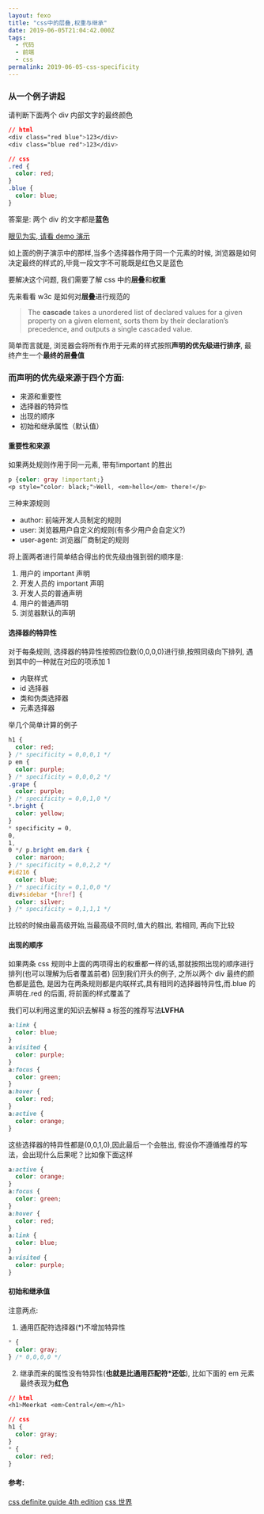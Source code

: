 ```yaml
---
layout: fexo
title: "css中的层叠,权重与继承"
date: 2019-06-05T21:04:42.000Z
tags:
  - 代码
  - 前端
  - css
permalink: 2019-06-05-css-specificity
---
```


### 从一个例子讲起

请判断下面两个 div 内部文字的最终颜色

```css
// html
<div class="red blue">123</div>
<div class="blue red">123</div>

// css
.red {
  color: red;
}
.blue {
  color: blue;
}
```

答案是: 两个 div 的文字都是**蓝色**

[眼见为实, 请看 demo 演示](http://dabblet.com/gist/fb6b0c6c1a3c4f1bb9a806ae07bfba83)

如上面的例子演示中的那样,当多个选择器作用于同一个元素的时候, 浏览器是如何决定最终的样式的,毕竟一段文字不可能既是红色又是蓝色

要解决这个问题, 我们需要了解 css 中的**层叠**和**权重**

先来看看 w3c 是如何对**层叠**进行规范的

> The **cascade** takes a unordered list of declared values for a given property on a given element, sorts them by their declaration’s precedence, and outputs a single cascaded value.

简单而言就是, 浏览器会将所有作用于元素的样式按照**声明的优先级进行排序**, 最终产生一个**最终的层叠值**

### 而声明的优先级来源于四个方面:

- 来源和重要性
- 选择器的特异性
- 出现的顺序
- 初始和继承属性（默认值）

#### 重要性和来源

如果两处规则作用于同一元素, 带有!important 的胜出

```css
p {color: gray !important;}
<p style="color: black;">Well, <em>hello</em> there!</p>
```

三种来源规则

- author: 前端开发人员制定的规则
- user: 浏览器用户自定义的规则(有多少用户会自定义?)
- user-agent: 浏览器厂商制定的规则

将上面两者进行简单结合得出的优先级由强到弱的顺序是:

1. 用户的 important 声明
2. 开发人员的 important 声明
3. 开发人员的普通声明
4. 用户的普通声明
5. 浏览器默认的声明

#### 选择器的特异性

对于每条规则, 选择器的特异性按照四位数(0,0,0,0)进行排,按照同级向下排列, 遇到其中的一种就在对应的项添加 1

- 内联样式
- id 选择器
- 类和伪类选择器
- 元素选择器

举几个简单计算的例子

```css
h1 {
  color: red;
} /* specificity = 0,0,0,1 */
p em {
  color: purple;
} /* specificity = 0,0,0,2 */
.grape {
  color: purple;
} /* specificity = 0,0,1,0 */
*.bright {
  color: yellow;
}
* specificity = 0,
0,
1,
0 */ p.bright em.dark {
  color: maroon;
} /* specificity = 0,0,2,2 */
#id216 {
  color: blue;
} /* specificity = 0,1,0,0 */
div#sidebar *[href] {
  color: silver;
} /* specificity = 0,1,1,1 */
```

比较的时候由最高级开始,当最高级不同时,值大的胜出, 若相同, 再向下比较

#### 出现的顺序

如果两条 css 规则中上面的两项得出的权重都一样的话,那就按照出现的顺序进行排列(也可以理解为后者覆盖前者) 回到我们开头的例子, 之所以两个 div 最终的颜色都是蓝色, 是因为在两条规则都是内联样式,具有相同的选择器特异性,而.blue 的声明在.red 的后面, 将前面的样式覆盖了

我们可以利用这里的知识去解释 a 标签的推荐写法**LVFHA**

```css
a:link {
  color: blue;
}
a:visited {
  color: purple;
}
a:focus {
  color: green;
}
a:hover {
  color: red;
}
a:active {
  color: orange;
}
```

这些选择器的特异性都是(0,0,1,0),因此最后一个会胜出, 假设你不遵循推荐的写法，会出现什么后果呢？比如像下面这样

```css
a:active {
  color: orange;
}
a:focus {
  color: green;
}
a:hover {
  color: red;
}
a:link {
  color: blue;
}
a:visited {
  color: purple;
}
```

#### 初始和继承值

注意两点:

1. 通用匹配符选择器(\*)不增加特异性

```css
* {
  color: gray;
} /* 0,0,0,0 */
```

2. 继承而来的属性没有特异性(**也就是比通用匹配符\*还低**), 比如下面的 em 元素最终表现为**红色**

```css
// html
<h1>Meerkat <em>Central</em></h1>

// css
h1 {
  color: gray;
}
* {
  color: red;
}
```

#### 参考:

[css definite guide 4th edition](https://www.amazon.com/CSS-Definitive-Guide-Visual-Presentation/dp/1449393195)
[css 世界](https://book.douban.com/subject/27615777/)
